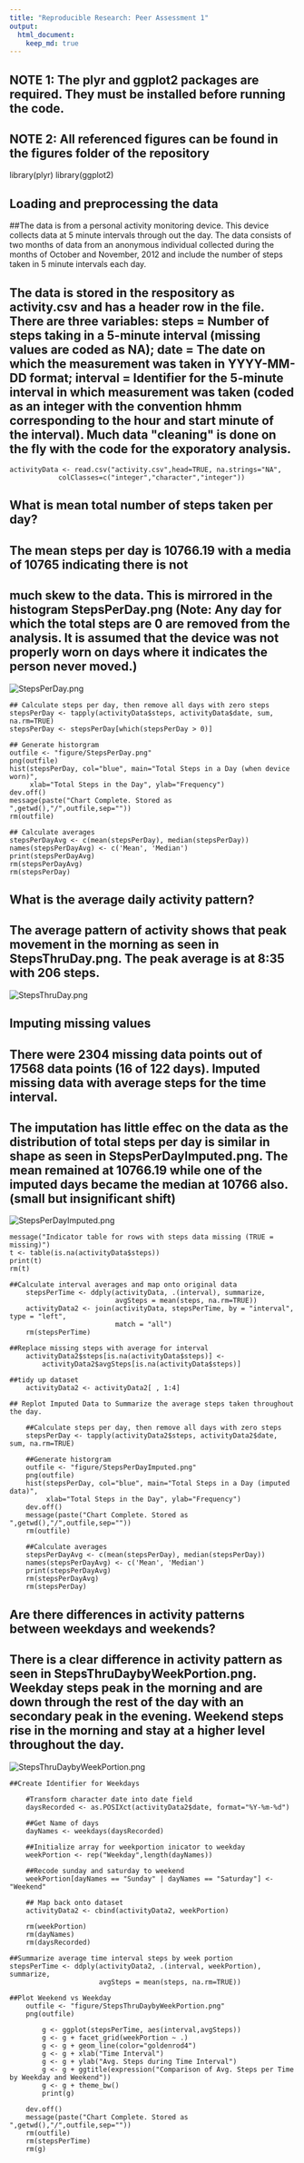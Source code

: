 ```yaml
---
title: "Reproducible Research: Peer Assessment 1"
output: 
  html_document:
    keep_md: true
---
```

## NOTE 1: The plyr and ggplot2 packages are required. They must be installed before running the code.
## NOTE 2: All referenced figures can be found in the figures folder of the repository

library(plyr)
library(ggplot2)


## Loading and preprocessing the data
##The data is from a personal activity monitoring device. This device collects data at 5 minute intervals through out the day. The data consists of two months of data from an anonymous individual collected during the months of October and November, 2012 and include the number of steps taken in 5 minute intervals each day.
## The data is stored in the respository as activity.csv and has a header row in the file. There are three variables: steps = Number of steps taking in a 5-minute interval (missing values are coded as NA); date = The date on which the measurement was taken in YYYY-MM-DD format; interval = Identifier for the 5-minute interval in which measurement was taken (coded as an integer with the convention hhmm corresponding to the hour and start minute of the interval). Much data "cleaning" is done on the fly with the code for the exporatory analysis.

    activityData <- read.csv("activity.csv",head=TRUE, na.strings="NA", 
                colClasses=c("integer","character","integer"))

## What is mean total number of steps taken per day?
## The mean steps per day is 10766.19 with a media of 10765 indicating there is not
## much skew to the data. This is mirrored in the histogram StepsPerDay.png  (Note: Any day for which the total steps are 0 are removed from the analysis. It is assumed that the device was not properly worn on days where it indicates the person never moved.)

![StepsPerDay.png](figure/StepsPerDay.png)

    ## Calculate steps per day, then remove all days with zero steps
    stepsPerDay <- tapply(activityData$steps, activityData$date, sum, na.rm=TRUE)
    stepsPerDay <- stepsPerDay[which(stepsPerDay > 0)]
    
    ## Generate historgram
    outfile <- "figure/StepsPerDay.png"
    png(outfile)
    hist(stepsPerDay, col="blue", main="Total Steps in a Day (when device worn)", 
         xlab="Total Steps in the Day", ylab="Frequency")
    dev.off()
    message(paste("Chart Complete. Stored as ",getwd(),"/",outfile,sep=""))
    rm(outfile)
    
    ## Calculate averages
    stepsPerDayAvg <- c(mean(stepsPerDay), median(stepsPerDay))
    names(stepsPerDayAvg) <- c('Mean', 'Median')
    print(stepsPerDayAvg)
    rm(stepsPerDayAvg)
    rm(stepsPerDay)



## What is the average daily activity pattern?
## The average pattern of activity shows that peak movement in the morning as seen in StepsThruDay.png. The peak average is at 8:35 with 206 steps.

![StepsThruDay.png](figure/StepsThruDay.png)

## Imputing missing values
## There were 2304 missing data points out of 17568 data points (16 of 122 days). Imputed missing data with average steps for the time interval.
## The imputation has little effec on the data as the distribution of total steps per day is similar in shape as seen in StepsPerDayImputed.png. The mean remained at 10766.19 while one of the imputed days became the median at 10766 also. (small but insignificant shift)

![StepsPerDayImputed.png](figure/StepsPerDayImputed.png)

    message("Indicator table for rows with steps data missing (TRUE = missing)")
    t <- table(is.na(activityData$steps))
    print(t)
    rm(t)

    ##Calculate interval averages and map onto original data
        stepsPerTime <- ddply(activityData, .(interval), summarize, 
                              avgSteps = mean(steps, na.rm=TRUE))
        activityData2 <- join(activityData, stepsPerTime, by = "interval", type = "left", 
                              match = "all")
        rm(stepsPerTime)

    ##Replace missing steps with average for interval
        activityData2$steps[is.na(activityData$steps)] <- 
            activityData2$avgSteps[is.na(activityData$steps)]

    ##tidy up dataset
        activityData2 <- activityData2[ , 1:4]

    ## Replot Imputed Data to Summarize the average steps taken throughout the day. 

        ##Calculate steps per day, then remove all days with zero steps
        stepsPerDay <- tapply(activityData2$steps, activityData2$date, sum, na.rm=TRUE)
        
        ##Generate historgram
        outfile <- "figure/StepsPerDayImputed.png"
        png(outfile)
        hist(stepsPerDay, col="blue", main="Total Steps in a Day (imputed data)", 
             xlab="Total Steps in the Day", ylab="Frequency")
        dev.off()
        message(paste("Chart Complete. Stored as ",getwd(),"/",outfile,sep=""))
        rm(outfile)
        
        ##Calculate averages
        stepsPerDayAvg <- c(mean(stepsPerDay), median(stepsPerDay))
        names(stepsPerDayAvg) <- c('Mean', 'Median')
        print(stepsPerDayAvg)
        rm(stepsPerDayAvg)
        rm(stepsPerDay)



## Are there differences in activity patterns between weekdays and weekends?
##
## There is a clear difference in activity pattern as seen in StepsThruDaybyWeekPortion.png. Weekday steps peak in the morning and are down through the rest of the day with an secondary peak in the evening. Weekend steps rise in the morning and stay at a higher level throughout the day.

![StepsThruDaybyWeekPortion.png](figure/StepsThruDaybyWeekPortion.png)

    ##Create Identifier for Weekdays

        #Transform character date into date field
        daysRecorded <- as.POSIXct(activityData2$date, format="%Y-%m-%d")
        
        ##Get Name of days
        dayNames <- weekdays(daysRecorded)
    
        ##Initialize array for weekportion inicator to weekday
        weekPortion <- rep("Weekday",length(dayNames))
    
        ##Recode sunday and saturday to weekend
        weekPortion[dayNames == "Sunday" | dayNames == "Saturday"] <- "Weekend"
    
        ## Map back onto dataset
        activityData2 <- cbind(activityData2, weekPortion)

        rm(weekPortion)
        rm(dayNames)
        rm(daysRecorded)

    ##Summarize average time interval steps by week portion
    stepsPerTime <- ddply(activityData2, .(interval, weekPortion), summarize, 
                          avgSteps = mean(steps, na.rm=TRUE))
    
    ##Plot Weekend vs Weekday
        outfile <- "figure/StepsThruDaybyWeekPortion.png"
        png(outfile)
        
            g <- ggplot(stepsPerTime, aes(interval,avgSteps)) 
            g <- g + facet_grid(weekPortion ~ .) 
            g <- g + geom_line(color="goldenrod4")
            g <- g + xlab("Time Interval")
            g <- g + ylab("Avg. Steps during Time Interval")
            g <- g + ggtitle(expression("Comparison of Avg. Steps per Time by Weekday and Weekend"))
            g <- g + theme_bw()
            print(g)
        
        dev.off()
        message(paste("Chart Complete. Stored as ",getwd(),"/",outfile,sep=""))
        rm(outfile)
        rm(stepsPerTime)
        rm(g)

## 
